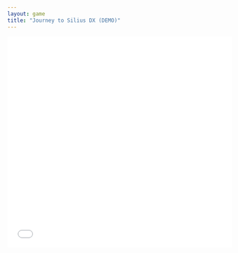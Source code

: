 ```yaml
---
layout: game
title: "Journey to Silius DX (DEMO)"
---
```

<embed src="src" width="512" height="480" allowfullscreen>

